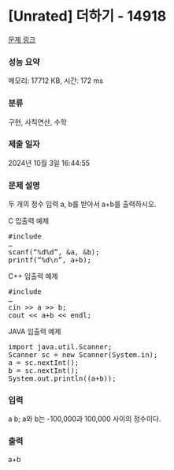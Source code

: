 # [Unrated] 더하기 - 14918 

[문제 링크](https://www.acmicpc.net/problem/14918) 

### 성능 요약

메모리: 17712 KB, 시간: 172 ms

### 분류

구현, 사칙연산, 수학

### 제출 일자

2024년 10월 3일 16:44:55

### 문제 설명

<p>두 개의 정수 입력 a, b를 받아서 a+b를 출력하시오.</p>

<p>C 입출력 예제</p>

<pre>#include <stdio.h>
…
scanf(“%d%d”, &a, &b);
printf(“%d\n”, a+b);</pre>

<p>C++ 입출력 예제</p>

<pre>#include <iostream>
…
cin >> a >> b;
cout << a+b << endl;</pre>

<p>JAVA 입출력 예제</p>

<pre>import java.util.Scanner;
Scanner sc = new Scanner(System.in);
a = sc.nextInt();
b = sc.nextInt();
System.out.println((a+b));</pre>

### 입력 

 <p>a b; a와 b는 -100,000과 100,000 사이의 정수이다.</p>

### 출력 

 <p>a+b</p>

